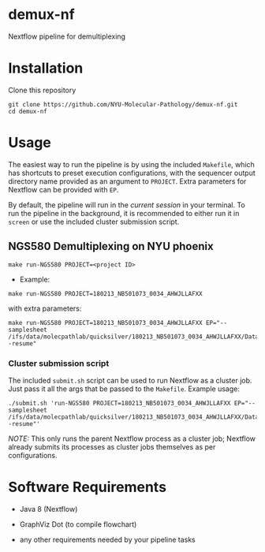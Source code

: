 # demux-nf
Nextflow pipeline for demultiplexing

# Installation

Clone this repository

```
git clone https://github.com/NYU-Molecular-Pathology/demux-nf.git
cd demux-nf
```
# Usage

The easiest way to run the pipeline is by using the included `Makefile`, which has shortcuts to preset execution configurations, with the sequencer output directory name provided as an argument to `PROJECT`. Extra parameters for Nextflow can be provided with `EP`.

By default, the pipeline will run in the _current session_ in your terminal. To run the pipeline in the background, it is recommended to either run it in `screen` or use the included cluster submission script.

## NGS580 Demultiplexing on NYU phoenix

```
make run-NGS580 PROJECT=<project ID>
```

- Example:

```
make run-NGS580 PROJECT=180213_NB501073_0034_AHWJLLAFXX
```

with extra parameters:

```
make run-NGS580 PROJECT=180213_NB501073_0034_AHWJLLAFXX EP="--samplesheet /ifs/data/molecpathlab/quicksilver/180213_NB501073_0034_AHWJLLAFXX/Data/Intensities/BaseCalls/og.SampleSheet.csv -resume"
```

### Cluster submission script

The included `submit.sh` script can be used to run Nextflow as a cluster job. Just pass it all the args that be passed to the `Makefile`. Example usage:

```
./submit.sh 'run-NGS580 PROJECT=180213_NB501073_0034_AHWJLLAFXX EP="--samplesheet /ifs/data/molecpathlab/quicksilver/180213_NB501073_0034_AHWJLLAFXX/Data/Intensities/BaseCalls/og.SampleSheet.csv -resume"'
```

_NOTE:_ This only runs the parent Nextflow process as a cluster job; Nextflow already submits its processes as cluster jobs themselves as per configurations. 

# Software Requirements

- Java 8 (Nextflow)

- GraphViz Dot (to compile flowchart)

- any other requirements needed by your pipeline tasks
